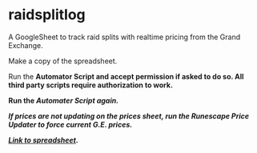 # raidsplitlog
<p>A GoogleSheet to track raid splits with realtime pricing from the Grand Exchange.</p>

<p>Make a copy of the spreadsheet.</p>

<p>Run the <b>Automator Script<b/> and accept permission if asked to do so. All third party scripts require authorization to work.
  <p>Run the <b><i>Automater Script<b><i/> again.

<p>If prices are not updating on the prices sheet, run the <b>Runescape Price Updater<b/> to force current G.E. prices.<p/>

[Link to spreadsheet](https://docs.google.com/spreadsheets/d/1T1JuBNvRfn-sUqTHSyWaO4OTZ80vUaXXcFKaXfjdlq4/edit#gid=0).


